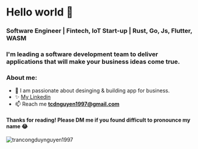 <h1>Hello world 👋</h1>

### Software Engineer | Fintech, IoT Start-up | Rust, Go, Js, Flutter, WASM
### I'm leading a software development team to deliver applications that will make your business ideas come true.

### About me:
- 🔭 I am passionate about desinging & building app for business.
- ✨ [My Linkedin](https://www.linkedin.com/in/noahjin/)
- 📫 Reach me **tcdnguyen1997@gmail.com**

<h4>Thanks for reading! Please DM me if you found difficult to pronounce my name 😂</h4>
<p align="left"> <img src="https://komarev.com/ghpvc/?username=trancongduynguyen1997&label=Profile%20views&color=0e75b6&style=flat" alt="trancongduynguyen1997" /> </p>
